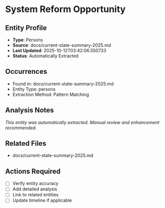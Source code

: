 # System Reform Opportunity

## Entity Profile
- **Type**: Persons
- **Source**: docs/current-state-summary-2025.md
- **Last Updated**: 2025-10-12T03:42:06.550733
- **Status**: Automatically Extracted

## Occurrences
- Found in: docs/current-state-summary-2025.md
- Entity Type: persons
- Extraction Method: Pattern Matching

## Analysis Notes
*This entity was automatically extracted. Manual review and enhancement recommended.*

## Related Files
- docs/current-state-summary-2025.md

## Actions Required
- [ ] Verify entity accuracy
- [ ] Add detailed analysis
- [ ] Link to related entities
- [ ] Update timeline if applicable

